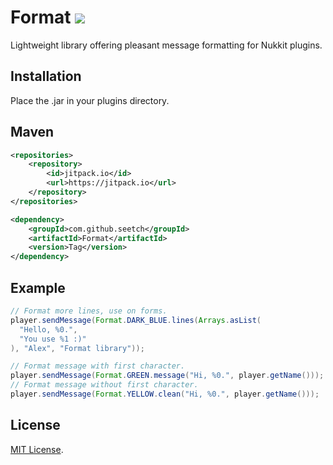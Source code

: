 # Format [![](https://jitpack.io/v/seetch/Format.svg)](https://jitpack.io/#seetch/Format)
Lightweight library offering pleasant message formatting for Nukkit plugins.

Installation
--------
Place the .jar in your plugins directory.

Maven
--------
```xml
<repositories>
	<repository>
	    <id>jitpack.io</id>
	    <url>https://jitpack.io</url>
	</repository>
</repositories>

<dependency>
    <groupId>com.github.seetch</groupId>
    <artifactId>Format</artifactId>
    <version>Tag</version>
</dependency>
```

Example
--------
```java
// Format more lines, use on forms.
player.sendMessage(Format.DARK_BLUE.lines(Arrays.asList(
  "Hello, %0.",
  "You use %1 :)"
), "Alex", "Format library"));

// Format message with first character.
player.sendMessage(Format.GREEN.message("Hi, %0.", player.getName()));
// Format message without first character.
player.sendMessage(Format.YELLOW.clean("Hi, %0.", player.getName()));
```

License
--------
[MIT License](https://github.com/seetch/Format/blob/master/LICENSE).
